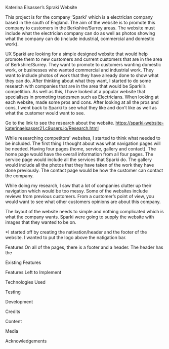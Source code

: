 Katerina Elsasser’s Spraki Website

This project is for the company ‘Sparki’ which is a electrician company based 
in the south of England. The aim of the website is to promote this company to 
customers in the Berkshire/Surrey areas. The website must include what the 
electrician company can do as well as photos showing what the company can do 
(include industrial, commercial and domestic work).

UX
Sparki are looking for a simple designed website that would help promote 
them to new customers and current customers that are in the area of 
Berkshire/Surrey. They want to promote to customers wanting domestic work, 
or businesses who wanted commercial and industrial work. They want to include 
photos of work that they have already done to show what they can do. 
After thinking about what they want, I started to do some research with 
companies that are in the area that would be Sparki’s competition. As well 
as this, I have looked at a popular website that specialises in promoting 
tradesmen such as Electricians. When looking at each website, made some pros 
and cons. After looking at all the pros and cons, I went back to Sparki to see 
what they like and don’t like as well as what the customer would want to see.

Go to the link to see the research about the website.
https://sparki-website-katerinaelsasser21.c9users.io/Research.html

While researching competitors’ websites, I started to think what needed to be 
included. The first thing I thought about was what navigation pages will be 
needed. Having four pages (home, service, gallery and contact). The home page 
would have the overall information from all four pages. The service page would 
include all the services that Sparki do. The gallery would include all the 
photos that they have taken of the work they have done previously. The contact 
page would be how the customer can contact the company. 

While doing my research, I saw that a lot of companies clutter up their 
navigation which would be too messy. Some of the websites include reviews from 
previous customers. From a customer’s point of view, you would want to see what
other customers opinions are about this company.

The layout of the website needs to simple and nothing complicated which is 
what the company wants. Sparki were going to supply the website with images 
that they wanted to be on. 

*I started off by creating the nativation/header and the footer of the website.
I wanted to put the logo above the natigation bar.


Features
On all of the pages, there is a footer and a header. The header has the 


Existing Features

Features Left to Implement

Technologies Used

Testing

Development

Credits

Content

Media

Acknowledgements
